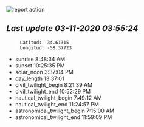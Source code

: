 ![report action](https://github.com/matiasz8/actions-for-reports/workflows/report%20action/badge.svg?branch=develop) 


## *****Last update 03-11-2020 03:55:24*****



		 Latitud: -34.61315
		 Longitud: -58.37723

 - sunrise 	 8:48:34 AM
 - sunset 	 10:25:35 PM
 - solar_noon 	 3:37:04 PM
 - day_length 	 13:37:01
 - civil_twilight_begin 	 8:21:39 AM
 - civil_twilight_end 	 10:52:29 PM
 - nautical_twilight_begin 	 7:49:12 AM
 - nautical_twilight_end 	 11:24:57 PM
 - astronomical_twilight_begin 	 7:15:00 AM
 - astronomical_twilight_end 	 11:59:09 PM
